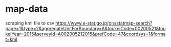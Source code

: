 # map-data
scraping kml file to csv
https://www.e-stat.go.jp/gis/statmap-search?page=1&type=2&aggregateUnitForBoundary=A&toukeiCode=00200521&toukeiYear=2015&serveyId=A002005212015&prefCode=47&coordsys=1&format=kml
